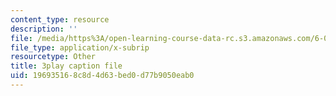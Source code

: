 ```yaml
---
content_type: resource
description: ''
file: /media/https%3A/open-learning-course-data-rc.s3.amazonaws.com/6-004-computation-structures-spring-2017/196935168c8d4d63bed0d77b9050eab0_xd35dftjRrc.srt
file_type: application/x-subrip
resourcetype: Other
title: 3play caption file
uid: 19693516-8c8d-4d63-bed0-d77b9050eab0
---
```

